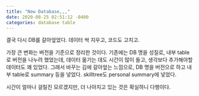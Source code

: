 ```yaml
---
title: "New Database,,,"
date: 2020-08-25 02:51:12 -0400
categories: database table
---
```


결국 다시 DB를 갈아엎었다.
데이터 싹 지우고, 코드도 고치고.

가장 큰 변화는 버전을 기준으로 정리한 것이다.
기존에는 DB 명을 성질로, 내부 table로 버전을 나누려 했었는데,
데이터 옮기는 데도 시간이 많이 들고, 생각보다 추가해야할 데이터도 꽤 있었다.
그래서 바꾸는 김에 갈아엎는 느낌으로, DB 명을 버전으로 하고 내부 table로 summary 등을 넣었다.
skilltree도 personal summary에 넣었다.

시간이 얼마나 걸릴진 모르겠지만, 더 나아지고 있는 것은 확실하니 다행이다.
